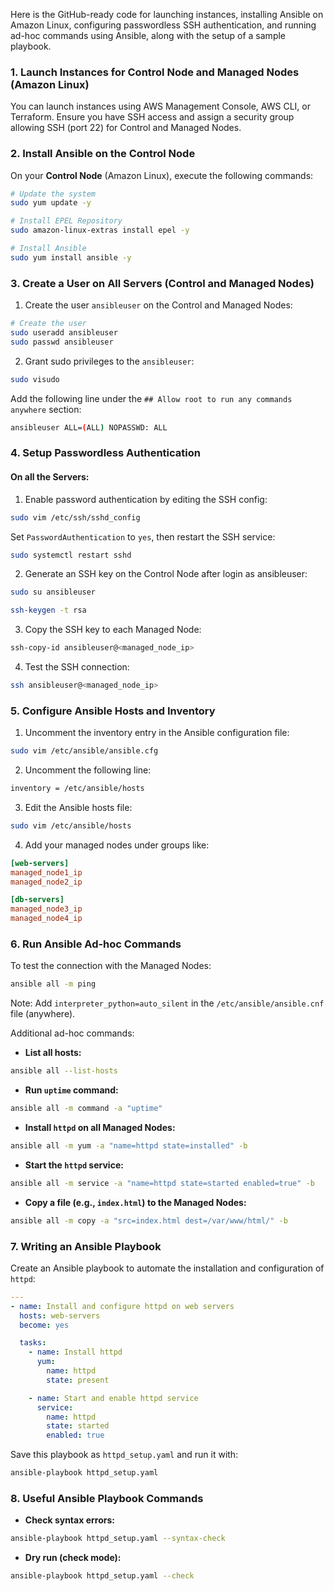 Here is the GitHub-ready code for launching instances, installing Ansible on Amazon Linux, configuring passwordless SSH authentication, and running ad-hoc commands using Ansible, along with the setup of a sample playbook.

### **1. Launch Instances for Control Node and Managed Nodes (Amazon Linux)**

You can launch instances using AWS Management Console, AWS CLI, or Terraform. Ensure you have SSH access and assign a security group allowing SSH (port 22) for Control and Managed Nodes.

### **2. Install Ansible on the Control Node**

On your **Control Node** (Amazon Linux), execute the following commands:

```bash
# Update the system
sudo yum update -y

# Install EPEL Repository
sudo amazon-linux-extras install epel -y

# Install Ansible
sudo yum install ansible -y
```

### **3. Create a User on All Servers (Control and Managed Nodes)**

1. Create the user `ansibleuser` on the Control and Managed Nodes:

```bash
# Create the user
sudo useradd ansibleuser
sudo passwd ansibleuser
```

2. Grant sudo privileges to the `ansibleuser`:

```bash
sudo visudo
```

Add the following line under the `## Allow root to run any commands anywhere` section:

```bash
ansibleuser ALL=(ALL) NOPASSWD: ALL
```

### **4. Setup Passwordless Authentication**

#### On all the Servers:

1. Enable password authentication by editing the SSH config:

```bash
sudo vim /etc/ssh/sshd_config
```

   Set `PasswordAuthentication` to `yes`, then restart the SSH service:

```bash
sudo systemctl restart sshd
```

2. Generate an SSH key on the Control Node after login as ansibleuser:

```bash
sudo su ansibleuser
```

```bash
ssh-keygen -t rsa
```

3. Copy the SSH key to each Managed Node:

```bash
ssh-copy-id ansibleuser@<managed_node_ip>
```

4. Test the SSH connection:

```bash
ssh ansibleuser@<managed_node_ip>
```

### **5. Configure Ansible Hosts and Inventory**

1. Uncomment the inventory entry in the Ansible configuration file:

```bash
sudo vim /etc/ansible/ansible.cfg
```

2. Uncomment the following line:

```bash
inventory = /etc/ansible/hosts
```

3. Edit the Ansible hosts file:

```bash
sudo vim /etc/ansible/hosts
```

4. Add your managed nodes under groups like:

```ini
[web-servers]
managed_node1_ip
managed_node2_ip

[db-servers]
managed_node3_ip
managed_node4_ip
```

### **6. Run Ansible Ad-hoc Commands**

To test the connection with the Managed Nodes:

```bash
ansible all -m ping
```
Note: Add `interpreter_python=auto_silent` in the `/etc/ansible/ansible.cnf` file (anywhere).

Additional ad-hoc commands:

- **List all hosts:**

```bash
ansible all --list-hosts
```

- **Run `uptime` command:**

```bash
ansible all -m command -a "uptime"
```

- **Install `httpd` on all Managed Nodes:**

```bash
ansible all -m yum -a "name=httpd state=installed" -b
```

- **Start the `httpd` service:**

```bash
ansible all -m service -a "name=httpd state=started enabled=true" -b
```

- **Copy a file (e.g., `index.html`) to the Managed Nodes:**

```bash
ansible all -m copy -a "src=index.html dest=/var/www/html/" -b
```

### **7. Writing an Ansible Playbook**

Create an Ansible playbook to automate the installation and configuration of `httpd`:

```yaml
---
- name: Install and configure httpd on web servers
  hosts: web-servers
  become: yes

  tasks:
    - name: Install httpd
      yum:
        name: httpd
        state: present

    - name: Start and enable httpd service
      service:
        name: httpd
        state: started
        enabled: true
```

Save this playbook as `httpd_setup.yaml` and run it with:

```bash
ansible-playbook httpd_setup.yaml
```

### **8. Useful Ansible Playbook Commands**

- **Check syntax errors:**

```bash
ansible-playbook httpd_setup.yaml --syntax-check
```

- **Dry run (check mode):**

```bash
ansible-playbook httpd_setup.yaml --check
```
